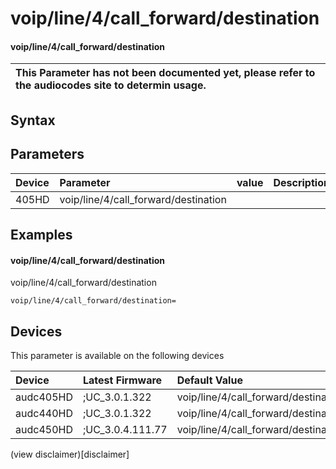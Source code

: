 ﻿---
description: voip/line/4/call_forward/destination
search: false
---

# voip/line/4/call_forward/destination

#### voip/line/4/call_forward/destination


| This Parameter has not been documented yet, please refer to the audiocodes site to determin usage.  | 
| :--- |

## Syntax

## Parameters
|Device|Parameter|value|Description|
|:---|:---|:---|:---|
| 405HD | voip/line/4/call_forward/destination |  |  |

## Examples
#### voip/line/4/call_forward/destination

voip/line/4/call_forward/destination

```
voip/line/4/call_forward/destination=
```

## Devices
This parameter is available on the following devices

| Device | Latest Firmware | Default Value |
|:---|:---|:---|
| audc405HD | ;UC_3.0.1.322 | voip/line/4/call_forward/destination= 
| audc440HD | ;UC_3.0.1.322 | voip/line/4/call_forward/destination= 
| audc450HD | ;UC_3.0.4.111.77 | voip/line/4/call_forward/destination= 

(view disclaimer)[disclaimer]

